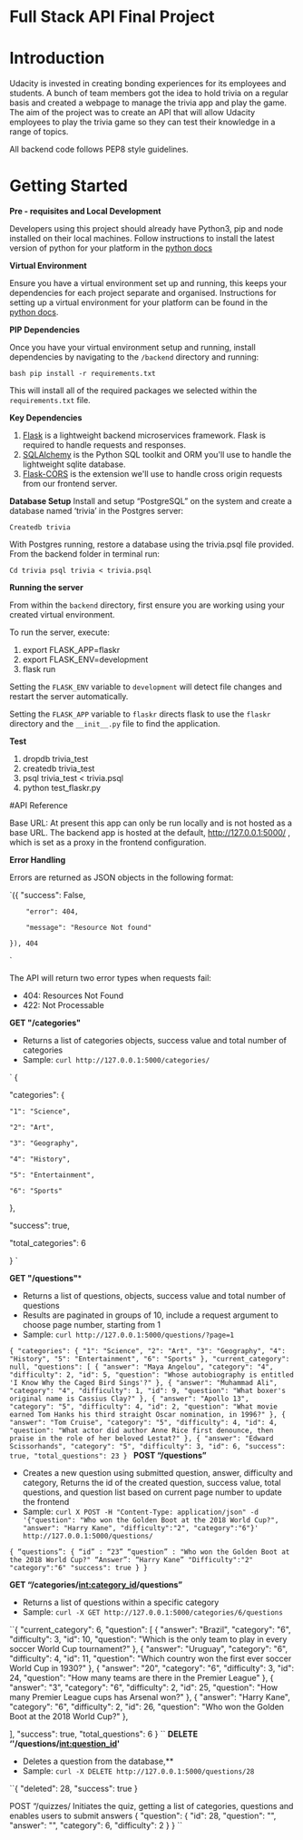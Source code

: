 # Full Stack API Final Project

# Introduction

Udacity is invested in creating bonding experiences for its employees and students. A bunch of team members got the idea to hold trivia on a regular basis and created a webpage to manage the trivia app and play the game. The aim of the project was to create an API that will allow Udacity employees to play the trivia game so they can test their knowledge in a range of topics.

All backend code follows PEP8 style guidelines.

# Getting Started
**Pre - requisites and Local Development**

Developers using this project should already have Python3, pip and node installed on their local machines. Follow instructions to install the latest version of python for your platform in the [python docs](https://docs.python.org/3/using/unix.html#getting-and-installing-the-latest-version-of-python)

**Virtual Environment**

Ensure you have a virtual environment set up and running, this keeps your dependencies for each project separate and organised. Instructions for setting up a virtual environment for your platform can be found in the [python docs](https://packaging.python.org/guides/installing-using-pip-and-virtual-environments/).

**PIP Dependencies**

Once you have your virtual environment setup and running, install dependencies by navigating to the `/backend` directory and running:

`bash
pip install -r requirements.txt
`

This will install all of the required packages we selected within the `requirements.txt` file.

**Key Dependencies**
1. [Flask](http://flask.pocoo.org/) is a lightweight backend microservices framework. Flask is required to handle requests and responses.
2. [SQLAlchemy](https://www.sqlalchemy.org/) is the Python SQL toolkit and ORM you'll use to handle the lightweight sqlite database.
3. [Flask-CORS](https://flask-cors.readthedocs.io/en/latest/# ) is the extension we'll use to handle cross origin requests from our frontend server.

**Database Setup**
Install and setup “PostgreSQL” on the system and create a database named ‘trivia’ in the Postgres server:

`Createdb trivia`

With Postgres running, restore a database using the trivia.psql file provided. From the backend folder in terminal run:

`Cd trivia
psql trivia < trivia.psql`


**Running the server**

From within the `backend` directory, first ensure you are working using your created virtual environment.

To run the server, execute:

1. export FLASK_APP=flaskr
2. export FLASK_ENV=development
3. flask run

Setting the `FLASK_ENV` variable to `development` will detect file changes and restart the server automatically.

Setting the `FLASK_APP` variable to `flaskr` directs flask to use the `flaskr` directory and the `__init__.py` file to find the application.

**Test**
1. dropdb trivia_test
2. createdb trivia_test
3. psql trivia_test < trivia.psql
4. python test_flaskr.py

#API Reference

Base URL: At present this app can only be run locally and is not hosted as a base URL. The backend app is hosted at the default, http://127.0.0.1:5000/ , which is set as a proxy in the frontend configuration.

**Error Handling**

Errors are returned as JSON objects in the following format:

`({
        "success": False,
	
        "error": 404,
	
        "message": "Resource Not found"
	
    }), 404
`

The API will return two error types when requests fail:
- 404: Resources Not Found
- 422: Not Processable

**GET "/categories"**

- Returns a list of categories objects, success value and total number of categories
- Sample: ``curl http://127.0.0.1:5000/categories/``

`	{

  "categories": {
  
    "1": "Science",
    
    "2": "Art",
    
    "3": "Geography",
    
    "4": "History",
    
    "5": "Entertainment",
    
    "6": "Sports"
    
  },
  
  "success": true,
  
  "total_categories": 6
  
}
`

**GET "/questions"***
- Returns a list of questions, objects, success value and total number of  questions
- Results are paginated in groups of 10, include a request argument to choose page number, starting from 1  
- Sample: `curl http://127.0.0.1:5000/questions/?page=1`

``{
  "categories": {
    "1": "Science",
    "2": "Art",
    "3": "Geography",
    "4": "History",
    "5": "Entertainment",
    "6": "Sports"
  },
  "current_category": null,
  "questions": [
    {
      "answer": "Maya Angelou",
      "category": "4",
      "difficulty": 2,
      "id": 5,
      "question": "Whose autobiography is entitled 'I Know Why the Caged Bird Sings'?"
    },
    {
      "answer": "Muhammad Ali",
      "category": "4",
      "difficulty": 1,
      "id": 9,
      "question": "What boxer's original name is Cassius Clay?"
    },
    {
      "answer": "Apollo 13",
      "category": "5",
      "difficulty": 4,
      "id": 2,
      "question": "What movie earned Tom Hanks his third straight Oscar nomination, in 1996?"
    },
    {
      "answer": "Tom Cruise",
      "category": "5",
      "difficulty": 4,
      "id": 4,
      "question": "What actor did author Anne Rice first denounce, then praise in the role of her beloved Lestat?"
    },
    {
      "answer": "Edward Scissorhands",
      "category": "5",
      "difficulty": 3,
      "id": 6,
  "success": true,
  "total_questions": 23
}
``
**POST “/questions”**
- Creates a new question using submitted question, answer, difficulty and category, Returns the id of the created question, success value, total questions, and question list based on current page number to update the frontend
- Sample: ``curl X POST -H "Content-Type: application/json" -d '{"question": "Who won the Golden Boot at the 2018 World Cup?", "answer": "Harry Kane", "difficulty":"2", "category":"6"}' http://127.0.0.1:5000/questions/``

``{
“questions”: {
	“id” : “23”
	“question” : "Who won the Golden Boot at the 2018 World Cup?"
	“Answer”: “Harry Kane”
	"Difficulty":"2"
	"category":"6"
 	 "success": true
}
}
``

**GET “/categories/<int:category_id>/questions”**
- Returns a list of questions within a specific category
- Sample: ``curl -X GET http://127.0.0.1:5000/categories/6/questions``

``{
  "current_category": 6,
  "question": [
    {
      "answer": "Brazil",
      "category": "6",
      "difficulty": 3,
      "id": 10,
      "question": "Which is the only team to play in every soccer World Cup tournament?"
    },
    {
      "answer": "Uruguay",
      "category": "6",
      "difficulty": 4,
      "id": 11,
      "question": "Which country won the first ever soccer World Cup in 1930?"
    },
    {
      "answer": "20",
      "category": "6",
      "difficulty": 3,
      "id": 24,
      "question": "How many teams are there in the Premier League"
    },
    {
      "answer": "3",
      "category": "6",
      "difficulty": 2,
      "id": 25,
      "question": "How many Premier League cups has Arsenal won?"
    },
    {
      "answer": "Harry Kane",
      "category": "6",
      "difficulty": 2,
      "id": 26,
      "question": "Who won the Golden Boot at the 2018 World Cup?"
    },

  ],
  "success": true,
  "total_questions": 6
}
``
**DELETE ‘'/questions/<int:question_id>'**
- Deletes a question from the database,**
- Sample: ``curl -X DELETE http://127.0.0.1:5000/questions/28``

``{
  "deleted": 28,
  "success": true
}

POST “/quizzes/
Initiates the quiz, getting a list of categories, questions and enables users to submit answers
{
  "question": {
    "id": 28,
    "question": "",
    "answer": "",
    "category": 6,
    "difficulty": 2
  }
}
``

